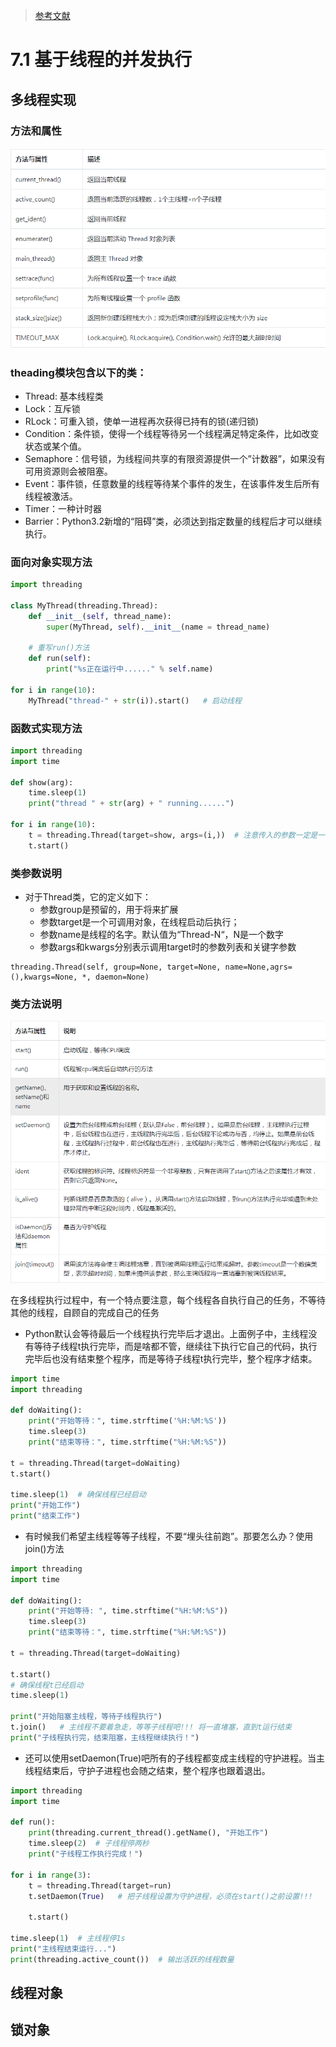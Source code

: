 
> [参考文献](https://blog.csdn.net/cdlwhm1217096231/article/details/99704267)


# 7.1 基于线程的并发执行

## 多线程实现


### 方法和属性
![](image/2021-08-18-21-39-38.png)


### theading模块包含以下的类：

* Thread: 基本线程类
* Lock：互斥锁
* RLock：可重入锁，使单一进程再次获得已持有的锁(递归锁)
* Condition：条件锁，使得一个线程等待另一个线程满足特定条件，比如改变状态或某个值。
* Semaphore：信号锁，为线程间共享的有限资源提供一个”计数器”，如果没有可用资源则会被阻塞。
* Event：事件锁，任意数量的线程等待某个事件的发生，在该事件发生后所有线程被激活。
* Timer：一种计时器
* Barrier：Python3.2新增的“阻碍”类，必须达到指定数量的线程后才可以继续执行。




### 面向对象实现方法

```py
import threading

class MyThread(threading.Thread):
    def __init__(self, thread_name):
        super(MyThread, self).__init__(name = thread_name)

    # 重写run()方法
    def run(self):
        print("%s正在运行中......" % self.name)

for i in range(10):
    MyThread("thread-" + str(i)).start()   # 启动线程
```

### 函数式实现方法

```py
import threading
import time

def show(arg):
    time.sleep(1)
    print("thread " + str(arg) + " running......")

for i in range(10):
    t = threading.Thread(target=show, args=(i,))  # 注意传入的参数一定是一个元组!
    t.start()
```

### 类参数说明
* 对于Thread类，它的定义如下：
    * 参数group是预留的，用于将来扩展
    * 参数target是一个可调用对象，在线程启动后执行；
    * 参数name是线程的名字。默认值为“Thread-N“，N是一个数字
    * 参数args和kwargs分别表示调用target时的参数列表和关键字参数
```
threading.Thread(self, group=None, target=None, name=None,agrs=(),kwargs=None, *, daemon=None)
```

### 类方法说明

![](image/2021-08-18-21-42-36.png)

在多线程执行过程中，有一个特点要注意，每个线程各自执行自己的任务，不等待其他的线程，自顾自的完成自己的任务

* Python默认会等待最后一个线程执行完毕后才退出。上面例子中，主线程没有等待子线程t执行完毕，而是啥都不管，继续往下执行它自己的代码，执行完毕后也没有结束整个程序，而是等待子线程t执行完毕，整个程序才结束。
```py
import time
import threading

def doWaiting():
    print("开始等待：", time.strftime('%H:%M:%S'))
    time.sleep(3)
    print("结束等待：", time.strftime("%H:%M:%S"))

t = threading.Thread(target=doWaiting)
t.start()

time.sleep(1)  # 确保线程已经启动
print("开始工作")
print("结束工作")
```

* 有时候我们希望主线程等等子线程，不要“埋头往前跑”。那要怎么办？使用join()方法

```py
import threading
import time

def doWaiting():
    print("开始等待: ", time.strftime("%H:%M:%S"))
    time.sleep(3)
    print("结束等待：", time.strftime("%H:%M:%S"))

t = threading.Thread(target=doWaiting)

t.start()
# 确保线程t已经启动
time.sleep(1)

print("开始阻塞主线程，等待子线程执行")
t.join()   # 主线程不要着急走，等等子线程吧!!! 将一直堵塞，直到t运行结束
print("子线程执行完，结束阻塞，主线程继续执行！")
```

* 还可以使用setDaemon(True)吧所有的子线程都变成主线程的守护进程。当主线程结束后，守护子进程也会随之结束，整个程序也跟着退出。

```py
import threading
import time

def run():
    print(threading.current_thread().getName(), "开始工作")
    time.sleep(2)  # 子线程停两秒
    print("子线程工作执行完成！")

for i in range(3):
    t = threading.Thread(target=run)
    t.setDaemon(True)   # 把子线程设置为守护进程，必须在start()之前设置!!!
    
    t.start()
    
time.sleep(1)  # 主线程停1s
print("主线程结束运行...")
print(threading.active_count())  # 输出活跃的线程数量
```


## 线程对象
## 锁对象